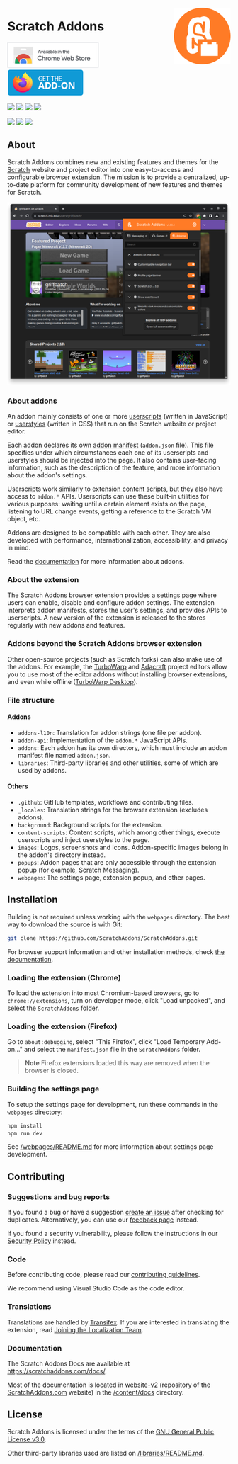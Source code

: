 <img src="images/icon.svg" alt="Scratch Addons logo" align="right" width="128px"></img>
# Scratch Addons

[![Chrome Web Store](.github/readme-images/cws-badge.png)](https://chrome.google.com/webstore/detail/fbeffbjdlemaoicjdapfpikkikjoneco)
[![Firefox Add-ons](.github/readme-images/ff-addon-badge.png)](https://addons.mozilla.org/firefox/addon/scratch-messaging-extension/)

[![](https://img.shields.io/chrome-web-store/v/fbeffbjdlemaoicjdapfpikkikjoneco?style=flat-square&logo=google-chrome&logoColor=white&label=Chrome&color=E23A2E)](https://chrome.google.com/webstore/detail/fbeffbjdlemaoicjdapfpikkikjoneco)
[![](https://img.shields.io/amo/v/scratch-messaging-extension?style=flat-square&logo=firefox-browser&logoColor=white&label=Firefox&color=FF7139)](https://addons.mozilla.org/firefox/addon/scratch-messaging-extension/)
[![](https://img.shields.io/badge/dynamic/json?style=flat-square&logo=microsoftedge&label=Edge&prefix=v&color=067FD8&query=%24.version&url=https%3A%2F%2Fmicrosoftedge.microsoft.com%2Faddons%2Fgetproductdetailsbycrxid%2Filiepgjnemckemgnledoipfiilhajdjj)](https://microsoftedge.microsoft.com/addons/detail/scratch-addons/iliepgjnemckemgnledoipfiilhajdjj)
[![](https://img.shields.io/github/v/release/ScratchAddons/ScratchAddons?style=flat-square&logo=github&logoColor=white&label=GitHub&color=181717)](https://github.com/ScratchAddons/ScratchAddons/releases)

[![](https://img.shields.io/github/license/ScratchAddons/ScratchAddons?style=flat-square)](https://github.com/ScratchAddons/ScratchAddons/blob/master/LICENSE)
[![](https://img.shields.io/badge/chat-on_discord-7289da.svg?style=flat-square)](https://discord.gg/R5NBqwMjNc)
[![](https://img.shields.io/badge/website-scratchaddons.com-ff7b26.svg?style=flat-square)](https://scratchaddons.com)

## About

Scratch Addons combines new and existing features and themes for the [Scratch](https://scratch.mit.edu) website and project editor into one easy-to-access and configurable browser extension. The mission is to provide a centralized, up-to-date platform for community development of new features and themes for Scratch.

<div align="center">

![Scratch Addons screenshot](.github/readme-images/screenshot.png)

</div>

### About addons

An addon mainly consists of one or more [userscripts](https://scratchaddons.com/docs/develop/userscripts/) (written in JavaScript) or [userstyles](https://scratchaddons.com/docs/develop/userstyles/) (written in CSS) that run on the Scratch website or project editor.

Each addon declares its own [addon manifest](https://scratchaddons.com/docs/reference/addon-manifest/) (`addon.json` file). This file specifies under which circumstances each one of its userscripts and userstyles should be injected into the page. It also contains user-facing information, such as the description of the feature, and more information about the addon's settings.

Userscripts work similarly to [extension content scripts](https://developer.chrome.com/docs/extensions/content_scripts/), but they also have access to `addon.*` APIs. Userscripts can use these built-in utilities for various purposes: waiting until a certain element exists on the page, listening to URL change events, getting a reference to the Scratch VM object, etc.

Addons are designed to be compatible with each other. They are also developed with performance, internationalization, accessibility, and privacy in mind.

Read the [documentation](https://scratchaddons.com/docs/develop/getting-started/addon-basics/) for more information about addons.

### About the extension

The Scratch Addons browser extension provides a settings page where users can enable, disable and configure addon settings. The extension interprets addon manifests, stores the user's settings, and provides APIs to userscripts. A new version of the extension is released to the stores regularly with new addons and features.

### Addons beyond the Scratch Addons browser extension

Other open-source projects (such as Scratch forks) can also make use of the addons. For example, the [TurboWarp](https://github.com/TurboWarp/scratch-gui/tree/develop/src/addons) and [Adacraft](https://gitlab.com/adacraft/scratch-mod/scratch-gui/-/tree/adacraft/main/src/addons) project editors allow you to use most of the editor addons without installing browser extensions, and even while offline ([TurboWarp Desktop](https://desktop.turbowarp.org/)).

### File structure

#### Addons
- `addons-l10n`: Translation for addon strings (one file per addon).
- `addon-api`: Implementation of the `addon.*` JavaScript APIs.
- `addons`: Each addon has its own directory, which must include an addon manifest file named `addon.json`.
- `libraries`: Third-party libraries and other utilities, some of which are used by addons.

#### Others
- `.github`: GitHub templates, workflows and contributing files.
- `_locales`: Translation strings for the browser extension (excludes addons).
- `background`: Background scripts for the extension.
- `content-scripts`: Content scripts, which among other things, execute userscripts and inject userstyles to the page.
- `images`: Logos, screenshots and icons. Addon-specific images belong in the addon's directory instead.
- `popups`: Addon pages that are only accessible through the extension popup (for example, Scratch Messaging).
- `webpages`: The settings page, extension popup, and other pages.

## Installation

Building is not required unless working with the `webpages` directory. The best way to download the source is with Git:

```sh
git clone https://github.com/ScratchAddons/ScratchAddons.git
```

For browser support information and other installation methods, check [the documentation](https://scratchaddons.com/docs/getting-started/installing).

### Loading the extension (Chrome)

To load the extension into most Chromium-based browsers, go to `chrome://extensions`, turn on developer mode, click "Load unpacked", and select the `ScratchAddons` folder.

### Loading the extension (Firefox)

Go to `about:debugging`, select "This Firefox", click "Load Temporary Add-on..." and select the `manifest.json` file in the `ScratchAddons` folder.

> **Note**
> Firefox extensions loaded this way are removed when the browser is closed.

### Building the settings page

To setup the settings page for development, run these commands in the `webpages` directory:

```sh
npm install
npm run dev
```

See [/webpages/README.md](https://github.com/ScratchAddons/ScratchAddons/tree/master/webpagess#readme) for more information about settings page development.

## Contributing

### Suggestions and bug reports

If you found a bug or have a suggestion [create an issue](https://github.com/ScratchAddons/ScratchAddons/issues/new/choose) after checking for duplicates. Alternatively, you can use our [feedback page](https://scratchaddons.com/feedback) instead.

If you found a security vulnerability, please follow the instructions in our [Security Policy](https://github.com/ScratchAddons/ScratchAddons/tree/master/.github/SECURITY.md) instead.

### Code

Before contributing code, please read our [contributing guidelines](https://github.com/ScratchAddons/ScratchAddons/blob/master/.github/CONTRIBUTING.md).

We recommend using Visual Studio Code as the code editor.

### Translations

Translations are handled by [Transifex](https://www.transifex.com/). If you are interested in translating the extension, read [Joining the Localization Team](https://scratchaddons.com/docs/localization/joining-the-localization-team/).

### Documentation

The Scratch Addons Docs are available at https://scratchaddons.com/docs/.

Most of the documentation is located in [website-v2](https://github.com/ScratchAddons/website-v2) (repository of the [ScratchAddons.com](https://scratchaddons.com) website) in the [/content/docs](https://github.com/ScratchAddons/website-v2/tree/master/content/docs) directory.

## License

Scratch Addons is licensed under the terms of the [GNU General Public License v3.0](https://github.com/ScratchAddons/ScratchAddons/blob/master/LICENSE).

Other third-party libraries used are listed on [/libraries/README.md](https://github.com/ScratchAddons/ScratchAddons/tree/master/libraries#readme).

